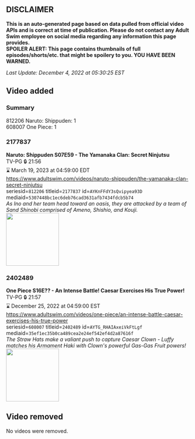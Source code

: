 ## DISCLAIMER
**This is an auto-generated page based on data pulled from official video APIs and is correct at time of publication. Please do not contact any Adult Swim employee on social media regarding any information this page provides.**  
**SPOILER ALERT: This page contains thumbnails of full episodes/shorts/etc. that might be spoilery to you. YOU HAVE BEEN WARNED.**  

_Last Update: December 4, 2022 at 05:30:25 EST_
## Video added
### Summary
812206 Naruto: Shippuden: 1  
608007 One Piece: 1  
### 2177837
**Naruto: Shippuden S07E59 - The Yamanaka Clan: Secret Ninjutsu**  
TV-PG 🔒 21:56  
⌛ March 19, 2023 at 04:59:00 EDT  
https://www.adultswim.com/videos/naruto-shippuden/the-yamanaka-clan-secret-ninjutsu  
seriesid=`812206` titleid=`2177837` id=`AYKnFFdY3sQvipyea93D` mediaid=`5307448bc1ec6deb76cad3631afb7434fdcb5b74`  
_As Ino and her team head toward an oasis, they are attacked by a team of Sand Shinobi comprised of Ameno, Shishio, and Kouji._  
<a href="https://media.cdn.adultswim.com/uploads/20220818/thumbnails/2_22818156455-NarutoShippuden_407_TheYamanakaClanSecretNinjutsu.png"><img src="https://media.cdn.adultswim.com/uploads/20220818/thumbnails/2_22818156455-NarutoShippuden_407_TheYamanakaClanSecretNinjutsu.png" height="144px" /></a>
### 2402489
**One Piece S16E?? - An Intense Battle! Caesar Exercises His True Power!**  
TV-PG 🔒 21:57  
⌛ December 25, 2022 at 04:59:00 EST  
https://www.adultswim.com/videos/one-piece/an-intense-battle-caesar-exercises-his-true-power  
seriesid=`608007` titleid=`2402489` id=`AYTG_RHAIAxeiVkFtLgf` mediaid=`35ef1ec35b0ca489cea2e24ef542ef4d2a87616f`  
_The Straw Hats make a valiant push to capture Caesar Clown - Luffy matches his Armament Haki with Clown's powerful Gas-Gas Fruit powers!_  
<a href="https://media.cdn.adultswim.com/uploads/20221201/thumbnails/2_221211625318-OnePiece_597_AnIntenseBattleCaesarExercisesHisTruePower.png"><img src="https://media.cdn.adultswim.com/uploads/20221201/thumbnails/2_221211625318-OnePiece_597_AnIntenseBattleCaesarExercisesHisTruePower.png" height="144px" /></a>
## Video removed
No videos were removed.  
